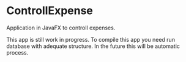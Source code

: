 # ControllExpense

Application in JavaFX to controll expenses.

This app is still work in progress. To compile this app you need run database with adequate structure. In the future this will be automatic process.
